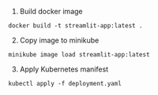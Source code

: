 1. Build docker image

`docker build -t streamlit-app:latest .`

2. Copy image to minikube

`minikube image load streamlit-app:latest`

3. Apply Kubernetes manifest

`kubectl apply -f deployment.yaml`